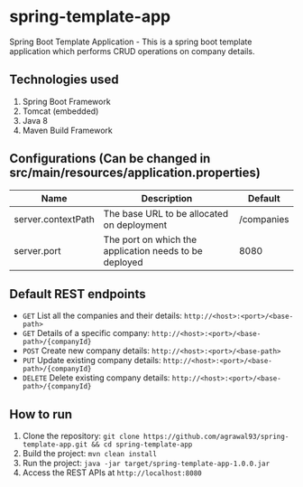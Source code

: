 # spring-template-app
Spring Boot Template Application - This is a spring boot template application which performs CRUD operations on company details.

## Technologies used
1. Spring Boot Framework
2. Tomcat (embedded)
3. Java 8
4. Maven Build Framework

## Configurations (Can be changed in src/main/resources/application.properties)
| Name | Description | Default |
|---|---|---|
| server.contextPath | The base URL to be allocated on deployment | /companies |
| server.port | The port on which the application needs to be deployed | 8080 |

## Default REST endpoints
- `` GET `` List all the companies and their details: `` http://<host>:<port>/<base-path> ``
- `` GET `` Details of a specific company: `` http://<host>:<port>/<base-path>/{companyId} ``
- `` POST `` Create new company details: `` http://<host>:<port>/<base-path> ``
- `` PUT `` Update existing company details: `` http://<host>:<port>/<base-path>/{companyId} ``
- `` DELETE `` Delete existing company details: `` http://<host>:<port>/<base-path>/{companyId} ``

## How to run
1. Clone the repository: `` git clone https://github.com/agrawal93/spring-template-app.git && cd spring-template-app ``
2. Build the project: `` mvn clean install ``
3. Run the project: `` java -jar target/spring-template-app-1.0.0.jar ``
4. Access the REST APIs at `` http://localhost:8080 ``

